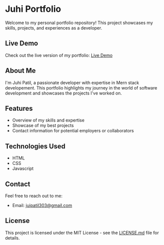 # Juhi Portfolio

Welcome to my personal portfolio repository! This project showcases my skills, projects, and experiences as a developer.

## Live Demo

Check out the live version of my portfolio: [Live Demo](https://github.com/Juhi-2930/)

## About Me

I'm Juhi Patil, a passionate developer with expertise in Mern stack developement. This portfolio highlights my journey in the world of software development and showcases the projects I've worked on.

## Features

- Overview of my skills and expertise
- Showcase of my best projects
- Contact information for potential employers or collaborators

## Technologies Used

- HTML
- CSS
- Javascript

## Contact

Feel free to reach out to me:

- Email: juipatil303@gmail.com

## License

This project is licensed under the MIT License - see the [LICENSE.md](LICENSE.md) file for details.
